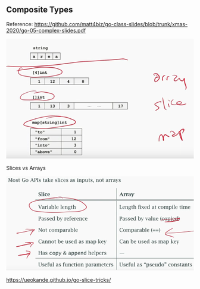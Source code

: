 ## Composite Types

Reference: https://github.com/matt4biz/go-class-slides/blob/trunk/xmas-2020/go-05-complex-slides.pdf

![img.png](img.png)

Slices vs Arrays

![img_1.png](img_1.png)

https://ueokande.github.io/go-slice-tricks/
